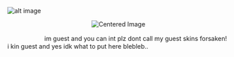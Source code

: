 ![alt image](https://files.catbox.moe/3aeqv9.png)
 <p align="center"><img src="https://komarev.com/ghpvc/?username=GUESTLING&color=960606&label=ANNOYING" alt="Centered Image"> <br></p>
 　　　　　　im guest and you can int plz dont call my guest skins forsaken! i kin guest and yes idk what to put here blebleb..
